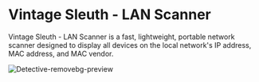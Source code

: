 # Vintage Sleuth - LAN Scanner
Vintage Sleuth - LAN Scanner is a fast, lightweight, portable network scanner designed to display all devices on the local network's IP address, MAC address, and MAC vendor. 

![Detective-removebg-preview](https://github.com/User101077/Vintage-Sleuth---LAN-Scanner/assets/119013498/6b8c2f2a-14d2-477e-8529-9c5e9697578c)
